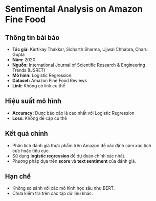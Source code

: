 
# Sentimental Analysis on Amazon Fine Food

## Thông tin bài báo
- **Tác giả:** Kartikay Thakkar, Sidharth Sharma, Ujjwal Chhabra, Charu Gupta
- **Năm:** 2020
- **Nguồn:** International Journal of Scientific Research & Engineering Trends (IJSRET)
- **Mô hình:** Logistic Regression
- **Dataset:** Amazon Fine Food Reviews
- **Link:** Không có link cụ thể

## Hiệu suất mô hình
- **Accuracy:** Được báo cáo là cao nhất với Logistic Regression
- **Loss:** Không đề cập cụ thể

## Kết quả chính
- Phân tích đánh giá thực phẩm trên Amazon để xác định cảm xúc tích cực hoặc tiêu cực.
- Sử dụng **logistic regression** để dự đoán chính xác nhất.
- Phương pháp dựa trên **score** và **text sentiment** của đánh giá.

## Hạn chế
- Không so sánh với các mô hình học sâu như BERT.
- Chưa kiểm tra trên các tập dữ liệu khác.
